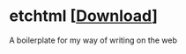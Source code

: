 # etchtml [[Download](https://github.com/akshar-dave/etchtml/archive/refs/heads/trunk.zip)]
A boilerplate for my way of writing on the web
